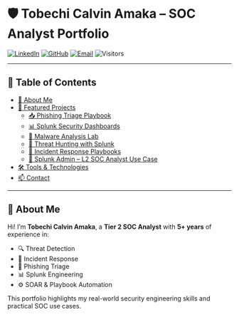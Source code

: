 # 🛡️ Tobechi Calvin Amaka – SOC Analyst Portfolio

[![LinkedIn](https://img.shields.io/badge/LinkedIn-blue?style=flat&logo=linkedin&logoColor=white)](https://www.linkedin.com/in/tobechi-calvin-79003925a/)
[![GitHub](https://img.shields.io/badge/GitHub-Profile-black?style=flat&logo=github)](https://github.com/tobechi-calvin)
[![Email](https://img.shields.io/badge/Email-Me-red?style=flat&logo=gmail)](mailto:tobechicalvin@gmail.com)
![Visitors](https://visitor-badge.laobi.icu/badge?page_id=tobechi-calvin.Mini-Soc-Home-Lab)

---

## 📂 Table of Contents

- [👋 About Me](#-about-me)
- [🚀 Featured Projects](#-https://github.com/tobechi-calvin/Mini-Soc-Home-Lab/blob/main/Featured%20Projects)
  - [📥 Phishing Triage Playbook](#-phishing-triage-playbook)
  - [📊 Splunk Security Dashboards](#-splunk-security-dashboards)
  - [🦠 Malware Analysis Lab](#-malware-analysis-lab)
  - [🎯 Threat Hunting with Splunk](#-threat-hunting-with-splunk)
  - [🚨 Incident Response Playbooks](#-incident-response-playbooks)
  - [🔧 Splunk Admin – L2 SOC Analyst Use Case](#-splunk-admin--l2-soc-analyst-use-case)
- [🛠️ Tools & Technologies](#️-tools--technologies)
- [📫 Contact](#-contact)

---

## 👋 About Me

Hi! I’m **Tobechi Calvin Amaka**, a **Tier 2 SOC Analyst** with **5+ years** of experience in:

- 🔍 Threat Detection  
- 🚨 Incident Response  
- 📧 Phishing Triage  
- 📊 Splunk Engineering  
- ⚙️ SOAR & Playbook Automation

This portfolio highlights my real-world security engineering skills and practical SOC use cases.
